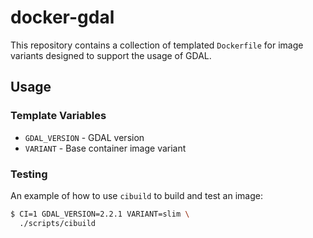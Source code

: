 # docker-gdal

This repository contains a collection of templated `Dockerfile` for image variants designed to support the usage of GDAL.

## Usage

### Template Variables

- `GDAL_VERSION` - GDAL version
- `VARIANT` - Base container image variant

### Testing

An example of how to use `cibuild` to build and test an image:

```bash
$ CI=1 GDAL_VERSION=2.2.1 VARIANT=slim \
  ./scripts/cibuild
```
